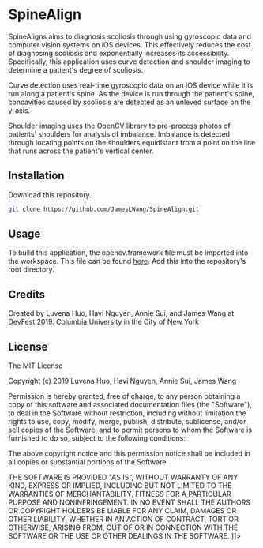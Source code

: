 # SpineAlign

SpineAligns aims to diagnosis scoliosis through using gyroscopic data and computer vision systems on iOS devices. This effectively reduces the cost of diagnosing scoliosis and exponentially increases its accessibility. Specifically, this application uses curve detection and shoulder imaging to determine a patient's degree of scoliosis. 

Curve detection uses real-time gyroscopic data on an iOS device while it is run along a patient's spine. As the device is run through the patient's spine, concavities caused by scoliosis are detected as an unleved surface on the y-axis. 

Shoulder imaging uses the OpenCV library to pre-process photos of patients' shoulders for analysis of imbalance. Imbalance is detected through locating points on the shoulders equidistant from a point on the line that runs across the patient's vertical center. 

## Installation

Download this repository. 

```bash
git clone https://github.com/JamesLWang/SpineAlign.git
```
## Usage

To build this application, the opencv.framework file must be imported into the workspace. This file can be found [here](https://sourceforge.net/projects/opencvlibrary/files/4.0.1/opencv-4.0.1-ios-framework.zip/download). Add this into the repository's root directory. 


## Credits
Created by Luvena Huo, Havi Nguyen, Annie Sui, and James Wang at DevFest 2019. 
Columbia University in the City of New York

## License
The MIT License

Copyright (c) 2019 Luvena Huo, Havi Nguyen, Annie Sui, James Wang

Permission is hereby granted, free of charge, to any person obtaining a copy
of this software and associated documentation files (the "Software"), to deal
in the Software without restriction, including without limitation the rights
to use, copy, modify, merge, publish, distribute, sublicense, and/or sell
copies of the Software, and to permit persons to whom the Software is
furnished to do so, subject to the following conditions:

The above copyright notice and this permission notice shall be included in
all copies or substantial portions of the Software.

THE SOFTWARE IS PROVIDED "AS IS", WITHOUT WARRANTY OF ANY KIND, EXPRESS OR
IMPLIED, INCLUDING BUT NOT LIMITED TO THE WARRANTIES OF MERCHANTABILITY,
FITNESS FOR A PARTICULAR PURPOSE AND NONINFRINGEMENT. IN NO EVENT SHALL THE
AUTHORS OR COPYRIGHT HOLDERS BE LIABLE FOR ANY CLAIM, DAMAGES OR OTHER
LIABILITY, WHETHER IN AN ACTION OF CONTRACT, TORT OR OTHERWISE, ARISING FROM,
OUT OF OR IN CONNECTION WITH THE SOFTWARE OR THE USE OR OTHER DEALINGS IN
THE SOFTWARE.
]]></content>
